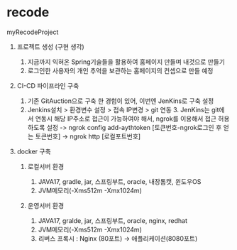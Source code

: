 # recode
myRecodeProject
</br>
 1. 프로젝트 생성 (구현 생각)
    1. 지금까지 익혀온 Spring기술들을 활용하여 홈페이지 만들며 내것으로 만들기
    2. 로그인한 사용자의 개인 추억을 보관하는 홈페이지의 컨셉으로 만들 예정
 2. CI-CD 파이프라인 구축
    1. 기존 GitAuction으로 구축 한 경험이 있어, 이번엔 JenKins로 구축 설정
    2. Jenkins설치 > 환경변수 설정 > 접속 IP변경 > git 연동
       3. JenKins는 git에서 연동시 해당 IP주소로 접근이 가능하여야 해서, ngrok를 이용해서 접근 허용하도록 설정
        -> ngrok config add-aythtoken [토큰번호-ngrok로그인 후 얻는 토큰번호]
        -> ngrok http [로컬포트번호]

3. docker 구축
    1. 로컬서버 환경
        1. JAVA17, gradle, jar, 스프링부트, oracle, 내장톰캣, 윈도우OS
        2. JVM메모리(-Xms512m -Xmx1024m)

    2. 운영서버 환경
        1. JAVA17, gralde, jar, 스프링부트, oracle, nginx, redhat
        2. JVM메모리(-Xms512m -Xmx1024m)
        3. 리버스 프록시 : Nginx (80포트) -> 애플리케이션(8080포트)

